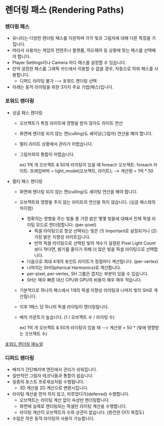 # 렌더링 패스 (Rendering Paths)

### 렌더링 패스

* 유니티는 다양한 렌더링 패스를 지원하며 각각 빛과 그림자에 대해 다른 특징을 가집니다.
* 따라서 사용자는 게임의 컨텐츠나 플랫폼, 하드웨어 등 상황에 맞는 패스를 선택해야 합니다.
* Player Settings이나 Camera 마다 패스를 설정할 수 있습니다.
* 만약 설정한 패스를 그래픽 카드에서 이용할 수 없을 경우, 자동으로 하위 패스를 사용합니다.
  * 디퍼드 라이팅 불가 --> 포워드 렌더링 선택
* 아래는 동적 라이팅을 위한 3가지 주요 기법(패스)입니다.

### 포워드 렌더링

* 싱글 패스 렌더링

  * 오브젝트가 특정 라이트에 영향을 받지 않아도 라이트 연산

  * 화면에 렌더링 되지 않는 면(culling)도 셰이딩(그림자) 연산을 해야 합니다.

  * 멀티 라이트 상황에서 관리가 어렵습니다.

  * 그림자와의 통합이 어렵습니다.

    ex) 1억 개 오브젝트 & 50개 라이팅이 있을 때
    	foreach 오브젝트:
    		foreach 라이트:
    			프레임버퍼 = light_model(오브젝트, 라이트);
    	--> 계산량 = 1억 * 50

* 멀티 패스 렌더링

  * 화면에 렌더링 되지 않는 면(culling)도 셰이팅 연산을 해야 합니다.

  * 오브젝트와 영향을 주지 않는 라이트의 연산을 하지 않습니다. (싱글 패스와의 차이점)

    * 정확히는 영향을 주는 빛들 중 가장 밝은 몇몇 빛들에 대해서 전체 픽셀 라이팅 모드로 렌더링합니다. (per-pixel)
      * 픽셀 라이팅으로 항상 선택되는 빛은 (1) Important로 설정되거나 (2) 가장 밝은 지향성 라이트입니다.
      * 만약 픽셀 라이팅으로 선택된 빛의 개수가 설정된 Pixel Light Count 보다 적다면, 밝기를 줄이기 위해 더 많은 빛을 픽셀 라이팅으로 선택합니다.
    * 다음으로 최대 4개의 포인트 라이트가 정점마다 계산됩니다. (per-vertex)
    * 나머지는 SH(Spherical Harmonics)로 계산합니다.
    * per-pixel, per-vertex, SH 그룹은 겹치는 부분이 있을 수 있습니다.
    * SH는 매우 빠른 대신 CPU와 GPU의 비용이 매우 매우 적습니다.

  * 기본적으로 하나의 패스에서 1개의 픽셀 지향성 라이팅과 나머지 빛이 SH로 계산됩니다.

  * 이후 1패스 당 하나의 픽셀 라이팅이 렌더링됩니다.

  * 배치 카운트가 높습니다. (1 / 오브젝트 수 / 라이팅 수)

    ex) 1억 개 오브젝트 & 50개 라이팅이 있을 때
    	--> 계산량 = 50 * (빛에 영향받는 오브젝트 수)

[포워드 렌더링 매뉴얼](https://docs.unity3d.com/kr/530/Manual/RenderTech-ForwardRendering.html)

### 디퍼드 렌더링

* 배치가 간단해지며 엔진에서 관리가 쉬워집니다.
* 일반적인 그림자 테크닉들과 통합이 쉽습니다.
* 일종의 포스트 프로세싱처럼 수행됩니다.
  * 3D 계산을 2D 계산으로 변환시킵니다.
* 라이팅 계산을 먼저 하지 않고, 미루었다가(deferred) 수행합니다.
  * 오브젝트는 라이팅 계산 없이 속성만 렌더링합니다.
  * 화면에 실제로 렌더링되는 픽셀만 라이팅 계산을 수행합니다.
  * 라이팅 계산이 오브젝트의 수와 상관이 없습니다. (완전한 O(1) 복잡도)
* 수많은 작은 동적 라이팅의 사용이 가능합니다.

